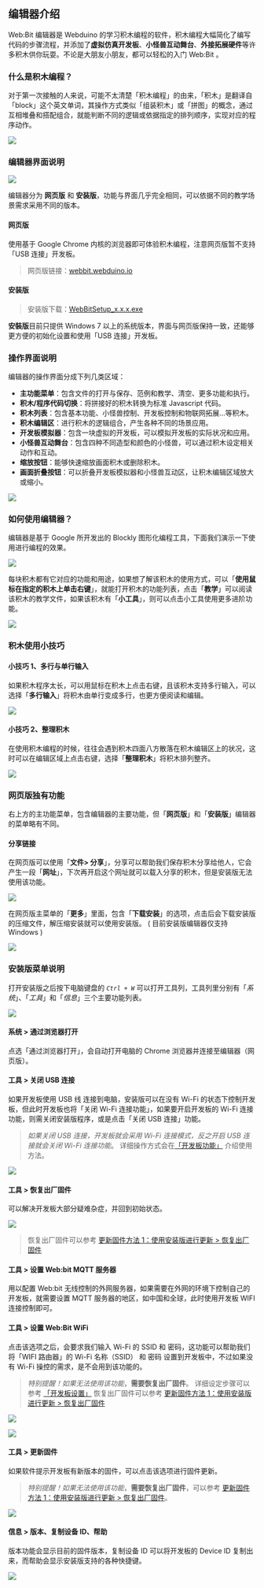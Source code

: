 
## 编辑器介绍

Web:Bit 编辑器是 Webduino 的学习积木编程的软件，积木编程大幅简化了编写代码的步骤流程，并添加了**虚拟仿真开发板**、**小怪兽互动舞台**、**外接拓展硬件**等许多积木供你玩耍。不论是大朋友小朋友，都可以轻松的入门 Web:Bit 。

### 什么是积木编程？

对于第一次接触的人来说，可能不太清楚「积木编程」的由来，「积木」是翻译自「block」这个英文单词，其操作方式类似「组装积木」或「拼图」的概念，通过互相堆叠和搭配组合，就能判断不同的逻辑或依据指定的排列顺序，实现对应的程序动作。

![](software/upload_307159386b586670a14bf1f5ec5fc23a.gif)

### 编辑器界面说明

![](software/upload_be9e4f1e27a719fed2161c1c19409f4e.png)

编辑器分为 **网页版** 和 **安装版**，功能与界面几乎完全相同，可以依据不同的教学场景需求采用不同的版本。

#### 网页版

使用基于 Google Chrome 内核的浏览器即可体验积木编程，注意网页版暂不支持「USB 连接」开发板。

> 网页版链接：[webbit.webduino.io](https://webbit.webduino.io/blockly/?lang=zh-hans)

#### 安装版

> 安装版下载：[WebBitSetup_x.x.x.exe](https://banana-pi.dev/Image/BPI-BIT/)

**安裝版**目前只提供 Windows 7 以上的系统版本，界面与网页版保持一致，还能够更方便的初始化设置和使用「USB 连接」开发板。

### 操作界面说明

编辑器的操作界面分成下列几类区域：

- **主功能菜单**：包含文件的打开与保存、范例和教学、清空、更多功能和执行。
- **积木/程序代码切换**：将拼接好的积木转换为标准 Javascript 代码。
- **积木列表**：包含基本功能、小怪兽控制、开发板控制和物联网拓展...等积木。
- **积木编辑区**：进行积木的逻辑组合，产生各种不同的场景应用。
- **开发板模拟器**：包含一块虚拟的开发板，可以模拟开发板的实际状况和应用。
- **小怪兽互动舞台**：包含四种不同造型和颜色的小怪兽，可以通过积木设定相关动作和互动。
- **缩放按钮**：能够快速缩放画面积木或删除积木。
- **画面折叠按钮**：可以折叠开发板模拟器和小怪兽互动区，让积木编辑区域放大或缩小。

![](software/upload_f63b41003e28555aeff8f6ee16471391.png)

### 如何使用编辑器？

编辑器是基于 Google 所开发出的 Blockly 图形化编程工具，下面我们演示一下使用进行编程的效果。

![](software/upload_33a9b73ee3cbdf221b611e0931b75774.gif)

每块积木都有它对应的功能和用途，如果想了解该积木的使用方式，可以「**使用鼠标在指定的积木上单击右键**」，就能打开积木的功能列表，点击「**教学**」可以阅读该积木的教学文件，如果该积木有「**小工具**」，则可以点击小工具使用更多进阶功能。

![](software/upload_c4c6cdc0de1c91c2558cffd94e90b0f3.png)

### 积木使用小技巧

#### 小技巧 1、多行与单行输入

如果积木程序太长，可以用鼠标在积木上点击右键，且该积木支持多行输入，可以选择「**多行输入**」将积木由单行变成多行，也更方便阅读和编辑。

![](software/upload_8230ecfcdec22e4763e6c91d52a10fe5.gif)

#### 小技巧 2、整理积木

在使用积木编程的时候，往往会遇到积木四面八方散落在积木编辑区上的状况，这时可以在编辑区域上点击右键，选择「**整理积木**」将积木排列整齐。

![](software/upload_0a5eafe50dec64e3e2d6fa239253f3cc.gif)

### 网页版独有功能

右上方的主功能菜单，包含编辑器的主要功能，但「**网页版**」和「**安装版**」编辑器的菜单略有不同。

#### 分享链接

在网页版可以使用「**文件> 分享**」，分享可以帮助我们保存积木分享给他人，它会产生一段「**网址**」，下次再开启这个网址就可以载入分享的积木，但是安装版无法使用该功能。

![](software/upload_d3033bfde0425d6e16c1858a89b2ae85.png)

在网页版主菜单的「**更多**」里面，包含「**下载安装**」的选项，点击后会下载安装版的压缩文件，解压缩安装就可以使用安装版。 ( 目前安装版编辑器仅支持 Windows )

![](software/upload_90807bd259b8c6159aad92f7686fd0ee.png)

### 安装版菜单说明

打开安装版之后按下电脑键盘的 *`Ctrl + W`* 可以打开工具列，工具列里分别有「*系统*」、「*工具*」和「*信息*」三个主要功能列表。

![](software/toolbar-01.gif)

#### 系统 > 通过浏览器打开

点选「通过浏览器打开」，会自动打开电脑的 Chrome 浏览器并连接至编辑器（网页版）。

#### 工具 > 关闭 USB 连接

如果开发板使用 USB 线 连接到电脑，安装版可以在没有 Wi-Fi 的状态下控制开发板，但此时开发板也将「关闭 Wi-Fi 连接功能」，如果要开启开发板的 Wi-Fi 连接功能，则需关闭安装版程序，或是点击「关闭 USB 连接」功能。

> *如果关闭 USB 连接，开发板就会采用 Wi-Fi 连接模式，反之开启 USB 连接就会关闭 Wi-Fi 连接功能*。
> 详细操作方式会在[「开发板功能」](../board/board.md) 介绍使用方法。
>

![](software/upload_8d9b6d8facf9d70b7d06e22b1aa48757.png)

#### 工具 > 恢复出厂固件

可以解决开发板大部分疑难杂症，并回到初始状态。

![](software/20190801094352.png)

> 恢复出厂固件可以参考 [更新固件方法 1：使用安装版进行更新 > 恢复出厂固件](update.html#id3)

#### 工具 > 设置 Web:bit MQTT 服务器

用以配置 Web:bit 无线控制的外网服务器，如果需要在外网的环境下控制自己的开发板，就需要设置 MQTT 服务器的地区，如中国和全球，此时使用开发板 WIFI 连接控制即可。

#### 工具 > 设置 Web:Bit WiFi

点击该选项之后，会要求我们输入 Wi-Fi 的 SSID 和 密码，这功能可以帮助我们将「WIFI 路由器」的 Wi-Fi 名称（SSID） 和 密码 设置到开发板中，不过如果没有 Wi-Fi 操控的需求，是不会用到该功能的。

> *特别提醒！如果无法使用该功能*，**需要恢复出厂固件**。
> 详细设定步骤可以参考 [「开发板设置」](setup.md)
> 恢复出厂固件可以参考 [更新固件方法 1：使用安装版进行更新 > 恢复出厂固件](update.html#id#)
>

![](software/upload_5adc4e1cd8a9aad3325832e39268ddc2.png)

![](software/upload_6606fc470897e6ba6c2a2d06470c96ac.png)

#### 工具 > 更新固件

如果软件提示开发板有新版本的固件，可以点击该选项进行固件更新。

> *特别提醒！如果无法使用该功能*，**需要恢复出厂固件**，可以参考 [更新固件方法 1：使用安装版进行更新 > 恢复出厂固件](update.html#id#)。

![](software/upload_2eb67fe4b80aa5bed56f592eddc5fb2c.png)

#### 信息 > 版本、复制设备 ID、帮助

版本功能会显示目前的固件版本，复制设备 ID 可以将开发板的 Device ID 复制出来，而帮助会显示安装版支持的各种快捷键。

![](software/upload_0cf91b296511f8a9f78812a9d5abed9f.png)
